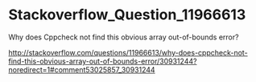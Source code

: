 # Stackoverflow_Question_11966613
Why does Cppcheck not find this obvious array out-of-bounds error?

http://stackoverflow.com/questions/11966613/why-does-cppcheck-not-find-this-obvious-array-out-of-bounds-error/30931244?noredirect=1#comment53025857_30931244
